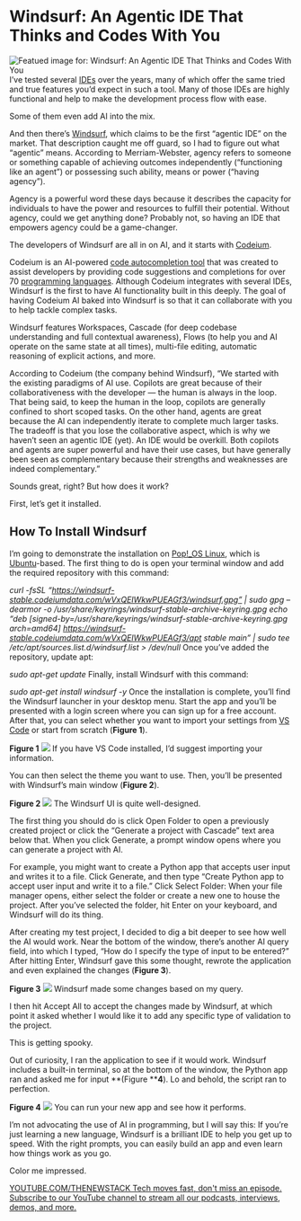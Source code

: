 # Windsurf: An Agentic IDE That Thinks and Codes With You
![Featued image for: Windsurf: An Agentic IDE That Thinks and Codes With You](https://cdn.thenewstack.io/media/2025/01/1beac1f7-getty-images-b2lu5f9rohq-unsplash-1024x662.jpg)
I’ve tested several [IDEs](https://thenewstack.io/best-open-source-ides/) over the years, many of which offer the same tried and true features you’d expect in such a tool. Many of those IDEs are highly functional and help to make the development process flow with ease.

Some of them even add AI into the mix.

And then there’s [Windsurf](https://windsurfai.org/), which claims to be the first “agentic IDE” on the market. That description caught me off guard, so I had to figure out what “agentic” means. According to Merriam-Webster, agency refers to someone or something capable of achieving outcomes independently (“functioning like an agent”) or possessing such ability, means or power (“having agency”).

Agency is a powerful word these days because it describes the capacity for individuals to have the power and resources to fulfill their potential. Without agency, could we get anything done? Probably not, so having an IDE that empowers agency could be a game-changer.

The developers of Windsurf are all in on AI, and it starts with [Codeium](https://codeium.com/).

Codeium is an AI-powered [code autocompletion tool](https://thenewstack.io/ai-code-assistants-are-moving-beyond-auto-complete-heres-whats-next/) that was created to assist developers by providing code suggestions and completions for over 70 [programming languages](https://thenewstack.io/programming-languages/). Although Codeium integrates with several IDEs, Windsurf is the first to have AI functionality built in this deeply. The goal of having Codeium AI baked into Windsurf is so that it can collaborate with you to help tackle complex tasks.

Windsurf features Workspaces, Cascade (for deep codebase understanding and full contextual awareness), Flows (to help you and AI operate on the same state at all times), multi-file editing, automatic reasoning of explicit actions, and more.

According to Codeium (the company behind Windsurf), “We started with the existing paradigms of AI use. Copilots are great because of their collaborativeness with the developer — the human is always in the loop. That being said, to keep the human in the loop, copilots are generally confined to short scoped tasks. On the other hand, agents are great because the AI can independently iterate to complete much larger tasks. The tradeoff is that you lose the collaborative aspect, which is why we haven’t seen an agentic IDE (yet). An IDE would be overkill. Both copilots and agents are super powerful and have their use cases, but have generally been seen as complementary because their strengths and weaknesses are indeed complementary.”

Sounds great, right? But how does it work?

First, let’s get it installed.

## How To Install Windsurf
I’m going to demonstrate the installation on [Pop!_OS Linux](https://thenewstack.io/pop_os-one-of-the-best-linux-distros-for-creators-of-all-types/), which is [Ubuntu](https://thenewstack.io/10-reasons-to-choose-ubuntu-server-over-the-competition/)-based. The first thing to do is open your terminal window and add the required repository with this command:

*curl -fsSL “https://windsurf-stable.codeiumdata.com/wVxQEIWkwPUEAGf3/windsurf.gpg” | sudo gpg –dearmor -o /usr/share/keyrings/windsurf-stable-archive-keyring.gpg echo “deb [signed-by=/usr/share/keyrings/windsurf-stable-archive-keyring.gpg arch=amd64] https://windsurf-stable.codeiumdata.com/wVxQEIWkwPUEAGf3/apt stable main” | sudo tee /etc/apt/sources.list.d/windsurf.list > /dev/null*
Once you’ve added the repository, update apt:

*sudo apt-get update*
Finally, install Windsurf with this command:

*sudo apt-get install windsurf -y*
Once the installation is complete, you’ll find the Windsurf launcher in your desktop menu. Start the app and you’ll be presented with a login screen where you can sign up for a free account. After that, you can select whether you want to import your settings from [VS Code](https://thenewstack.io/microsoft-makes-github-copilot-free-in-vs-code/) or start from scratch (**Figure 1**).

**Figure 1**
![](https://cdn.thenewstack.io/media/2025/01/ddd04c61-windsurfer1.jpg)
If you have VS Code installed, I’d suggest importing your information.

You can then select the theme you want to use. Then, you’ll be presented with Windsurf’s main window (**Figure 2**).

**Figure 2**
![](https://cdn.thenewstack.io/media/2025/01/5fca8da5-windsurfermain.jpg)
The Windsurf UI is quite well-designed.

The first thing you should do is click Open Folder to open a previously created project or click the “Generate a project with Cascade” text area below that. When you click Generate, a prompt window opens where you can generate a project with AI.

For example, you might want to create a Python app that accepts user input and writes it to a file. Click Generate, and then type “Create Python app to accept user input and write it to a file.” Click Select Folder: When your file manager opens, either select the folder or create a new one to house the project. After you’ve selected the folder, hit Enter on your keyboard, and Windsurf will do its thing.

After creating my test project, I decided to dig a bit deeper to see how well the AI would work. Near the bottom of the window, there’s another AI query field, into which I typed, “How do I specify the type of input to be entered?” After hitting Enter, Windsurf gave this some thought, rewrote the application and even explained the changes (**Figure 3**).

**Figure 3**
![](https://cdn.thenewstack.io/media/2025/01/01b7ffaa-windsurferupdate.jpg)
Windsurf made some changes based on my query.

I then hit Accept All to accept the changes made by Windsurf, at which point it asked whether I would like it to add any specific type of validation to the project.

This is getting spooky.

Out of curiosity, I ran the application to see if it would work. Windsurf includes a built-in terminal, so at the bottom of the window, the Python app ran and asked me for input **(Figure ****4**). Lo and behold, the script ran to perfection.

**Figure 4**
![](https://cdn.thenewstack.io/media/2025/01/968cce73-windsurferouput.jpg)
You can run your new app and see how it performs.

I’m not advocating the use of AI in programming, but I will say this: If you’re just learning a new language, Windsurf is a brilliant IDE to help you get up to speed. With the right prompts, you can easily build an app and even learn how things work as you go.

Color me impressed.

[
YOUTUBE.COM/THENEWSTACK
Tech moves fast, don't miss an episode. Subscribe to our YouTube
channel to stream all our podcasts, interviews, demos, and more.
](https://youtube.com/thenewstack?sub_confirmation=1)